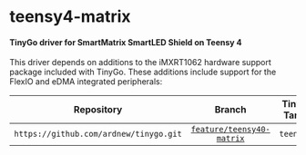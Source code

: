 # teensy4-matrix
#### TinyGo driver for SmartMatrix SmartLED Shield on Teensy 4

This driver depends on additions to the iMXRT1062 hardware support package included with TinyGo. These additions include support for the FlexIO and eDMA integrated peripherals:

|Repository|Branch|TinyGo Target|
|:--------:|:----:|:-----------:|
|`https://github.com/ardnew/tinygo.git`|[`feature/teensy40-matrix`](https://github.com/ardnew/tinygo/tree/feature/teensy40-matrix)|`teensy40`|

